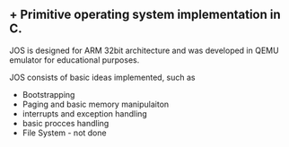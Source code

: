 ## + Primitive operating system implementation in C.

 JOS is designed for ARM 32bit architecture and was developed in QEMU emulator for educational purposes. 

JOS consists of basic ideas implemented, such as 

- Bootstrapping
- Paging and basic memory manipulaiton  
- interrupts and exception handling  
- basic procces handling  
- File System - not done  

